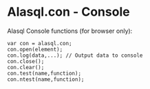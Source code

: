 ﻿# Alasql.con - Console


Alasql Console functions (for browser only):
```
var con = alasql.con;
con.open(element);
con.log(data,...); // Output data to console
con.close();
con.clear();
con.test(name,function);
con.ntest(name,function);
```
